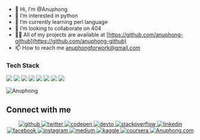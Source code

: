 - 👋 Hi, I’m @Anuphong
- 👀 I’m interested in python
- 🌱 I’m currently learning perl language
- 💞️ I’m looking to collaborate on 404
- 👨‍💻 All of my projects are available at [https://github.com/anuphong-github](https://github.com/anuphong-github)
- 📫 How to reach me anuphongforwork@gmail.com

### Tech Stack
<p align="left">
  <img src="https://img.shields.io/badge/Python-3776AB?style=for-the-badge&logo=python&logoColor=white"/>
  <img src="https://img.shields.io/badge/HTML-239120?style=for-the-badge&logo=html5&logoColor=white"/>
  <img src="https://img.shields.io/badge/CSS-ff00ff?&style=for-the-badge&logo=css3&logoColor=white"/>
  <img src="https://img.shields.io/badge/php-474A8A?style=for-the-badge&logo=php&logoColor=white"/>
  <img src="https://img.shields.io/badge/JavaScript-F7DF1E?style=for-the-badge&logo=javascript&logoColor=black"/>
  <img src="https://img.shields.io/badge/Bootstrap-563D7C?style=for-the-badge&logo=bootstrap&logoColor=white"/>
  <img src="https://img.shields.io/badge/Django-092E20?style=for-the-badge&logo=django&logoColor=white"/>
  <img src="https://img.shields.io/badge/MySQL-00000F?style=for-the-badge&logo=mysql&logoColor=white"/>
    
</p>
<p><img align="center" src="https://github-readme-stats.vercel.app/api?username=anuphong-github&show_icons=true" alt="Anuphong"/></p>

## Connect with me

<div align="center">
<a href="https://github.com/anuphong-github" target="_blank">
<img src=https://img.shields.io/badge/github-%2324292e.svg?&style=for-the-badge&logo=github&logoColor=white alt=github  />
</a>
<a href="https://twitter.com/Anuphongnarak" target="_blank">
<img src=https://img.shields.io/badge/twitter-%2300acee.svg?&style=for-the-badge&logo=twitter&logoColor=white alt=twitter  />
</a>
<a href="https://codepen.io/anuphong-tnt" target="_blank">
<img src=https://img.shields.io/badge/codepen-%23131417.svg?&style=for-the-badge&logo=codepen&logoColor=white alt=codepen />
</a>
<a href="https://dev.to/levidevto" target="_blank">
<img src=https://img.shields.io/badge/dev.to-%2308090A.svg?&style=for-the-badge&logo=dev.to&logoColor=white alt=devto  />
</a>
<a href="https://stackoverflow.com/users/11754119/levi" target="_blank">
<img src=https://img.shields.io/badge/stackoverflow-%23F28032.svg?&style=for-the-badge&logo=stackoverflow&logoColor=white alt=stackoverflow />
</a>
<a href="https://www.linkedin.com/in/anuphong-tanthip-4793801b1/" target="_blank">
<img src=https://img.shields.io/badge/linkedin-%231E77B5.svg?&style=for-the-badge&logo=linkedin&logoColor=white alt=linkedin  />
</a>
<a href="https://web.facebook.com/xX01101100011001010111011001101001Xx" target="_blank">
<img src=https://img.shields.io/badge/facebook-%232E87FB.svg?&style=for-the-badge&logo=facebook&logoColor=white alt=facebook  />
</a>
<a href="https://www.instagram.com/levi.ig" target="_blank">
<img src=https://img.shields.io/badge/instagram-%23000000.svg?&style=for-the-badge&logo=instagram&logoColor=white alt=instagram " />
</a>
<a href="https://medium.com/@anuphongtnt" target="_blank">
<img src=https://img.shields.io/badge/medium-%23292929.svg?&style=for-the-badge&logo=medium&logoColor=white alt=medium  />
</a>                                             
<a href="https://www.kaggle.com/anuphongtanthip" target="_blank">
<img src=https://img.shields.io/badge/kaggle-04bee8?style=for-the-badge&logoColor=white alt=kaggle />
</a>
<a href="https://www.coursera.org/user/184717e3ada3ce12443119593c88a185" target="_blank">
<img src=https://img.shields.io/badge/coursera-3b45e8?style=for-the-badge&logoColor=white alt=coursera  />
</a>
<a href="anuphong.com/" target="_blank">
<img src=https://img.shields.io/badge/anuphong-ff001f?style=for-the-badge&logoColor=white alt=Anuphong.com  />
</a>
                                                         
</div>  



<!---
Anuphongkrystal/Anuphongkrystal is a ✨ special ✨ repository because its README.md (this file) appears on your GitHub profile.
You can click the Preview link to take a look at your changes.
--->
